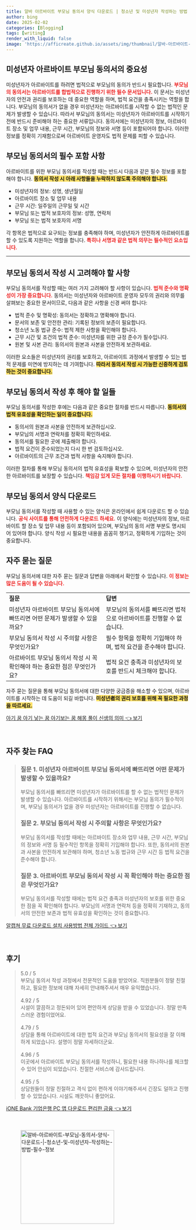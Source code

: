```yaml
---
title: 알바 아르바이트 부모님 동의서 양식 다운로드 | 청소년 및 미성년자 작성하는 방법 필수 정보
author: bing
date: 2025-02-02
categories: [Blogging]
tags: [writing]
render_with_liquid: false
image: 'https://afficreate.github.io/assets/img/thumbnail/알바-아르바이트-부모님-동의서-양식-다운로드-|-청소년-및-미성년자-작성하는-방법-필수-정보.webp'
---
```



<h2 id='미성년자_아르바이트_부모님_동의서의_중요성'>미성년자 아르바이트 부모님 동의서의 중요성</h2>

<p>미성년자가 아르바이트를 하려면 법적으로 부모님의 동의가 반드시 필요합니다. <b><span style="color: #ee2323;">부모님의 동의서는 아르바이트를 합법적으로 진행하기 위한 필수 문서입니다.</span></b> 이 문서는 미성년자의 안전과 권리를 보호하는 데 중요한 역할을 하며, 법적 요건을 충족시키는 역할을 합니다. 부모님의 동의서가 없을 경우 미성년자는 아르바이트를 시작할 수 없는 법적인 문제가 발생할 수 있습니다. 따라서 부모님의 동의서는 미성년자가 아르바이트를 시작하기 전에 반드시 준비해야 하는 중요한 서류입니다. 동의서에는 미성년자의 정보, 아르바이트 장소 및 업무 내용, 근무 시간, 부모님의 정보와 서명 등이 포함되어야 합니다. 이러한 정보를 정확히 기재함으로써 아르바이트 운영자도 법적 문제를 피할 수 있습니다.</p>

<h2 id='부모님_동의서의_필수_포함_사항'>부모님 동의서의 필수 포함 사항</h2>

<p>아르바이트를 위한 부모님 동의서를 작성할 때는 반드시 다음과 같은 필수 정보를 포함해야 합니다. <b><span style="background-color: #ffe066;">동의서 작성 시 아래 사항들을 누락하지 않도록 주의해야 합니다.</span></b></p>

<ul>
    <li>미성년자의 정보: 성명, 생년월일</li>
    <li>아르바이트 장소 및 업무 내용</li>
    <li>근무 시간: 일주일의 근무일 및 시간</li>
    <li>부모님 또는 법적 보호자의 정보: 성명, 연락처</li>
    <li>부모님 또는 법적 보호자의 서명</li>
</ul>

<p>각 항목은 법적으로 요구되는 정보를 충족해야 하며, 미성년자가 안전하게 아르바이트를 할 수 있도록 지원하는 역할을 합니다. <b><span style="color: #ee2323;">특히나 서명과 같은 법적 의무는 필수적인 요소입니다.</span></b></p>

<hr />

<h2 id='부모님_동의서_작성_시_고려해야_할_사항'>부모님 동의서 작성 시 고려해야 할 사항</h2>

<p>부모님 동의서를 작성할 때는 여러 가지 고려해야 할 사항이 있습니다. <b><span style="color: #ee2323;">법적 준수와 명확성이 가장 중요합니다.</span></b> 동의서는 미성년자와 아르바이트 운영자 모두의 권리와 의무를 살펴보는 중요한 문서이므로, 다음과 같은 사항을 신경 써야 합니다:</p>

<ul>
    <li>법적 준수 및 명확성: 동의서는 정확하고 명확해야 합니다.</li>
    <li>문서의 보존 및 안전한 관리: 기록된 정보의 보존이 필요합니다.</li>
    <li>청소년 노동 법규 준수: 법적 제한 사항을 확인해야 합니다.</li>
    <li>근무 시간 및 조건의 법적 준수: 미성년자를 위한 규정 준수가 필수입니다.</li>
    <li>원본 및 사본 관리: 동의서의 원본과 사본을 안전하게 보관하세요.</li>
</ul>

<p>이러한 요소들은 미성년자의 권리를 보호하고, 아르바이트 과정에서 발생할 수 있는 법적 문제를 미연에 방지하는 데 기여합니다. <b><span style="background-color: #ffe066;">따라서 동의서 작성 시 가능한 신중하게 검토하는 것이 중요합니다.</span></b></p>

<h2 id='부모님_동의서_작성_후_해야할_일들'>부모님 동의서 작성 후 해야 할 일들</h2>

<p>부모님 동의서를 작성한 후에는 다음과 같은 중요한 절차를 반드시 따릅니다. <b><span style="background-color: #ffe066;">동의서의 법적 유효성을 확인하는 일이 중요합니다.</span></b></p>

<ul>
    <li>동의서의 원본과 사본을 안전하게 보관하십시오.</li>
    <li>부모님의 서명과 연락처를 정확히 확인하세요.</li>
    <li>동의서를 필요한 곳에 제출해야 합니다.</li>
    <li>법적 요건이 준수되었는지 다시 한 번 검토하십시오.</li>
    <li>아르바이트의 근무 조건과 법적 사항을 숙지해야 합니다.</li>
</ul>

<p>이러한 절차를 통해 부모님 동의서의 법적 유효성을 확보할 수 있으며, 미성년자의 안전한 아르바이트를 보장할 수 있습니다. <b><span style="color: #ee2323;">책임감 있게 모든 절차를 이행하시기 바랍니다.</span></b></p>

<h2 id='부모님_동의서_양식_다운로드'>부모님 동의서 양식 다운로드</h2>

<p>부모님 동의서를 작성할 때 사용할 수 있는 양식은 온라인에서 쉽게 다운로드 할 수 있습니다. <b><span style="color: #ee2323;">공식 사이트를 통해 안전하게 다운로드 하세요.</span></b> 이 양식에는 미성년자의 정보, 아르바이트 할 장소 및 업무 내용 등이 포함되어 있으며, 부모님의 동의 서명 부분도 명시되어 있어야 합니다. 양식 작성 시 필요한 내용을 꼼꼼히 챙기고, 정확하게 기입하는 것이 중요합니다.</p>

<h2 id='자주_묻는_질문'>자주 묻는 질문</h2>

<p>부모님 동의서에 대한 자주 묻는 질문과 답변을 아래에서 확인할 수 있습니다. <b><span style="color: #ee2323;">이 정보는 많은 도움이 될 수 있습니다.</span></b></p>

<table>
    <tr>
        <td><b>질문</b></td>
        <td><b>답변</b></td>
    </tr>
    <tr>
        <td>미성년자 아르바이트 부모님 동의서에 빠뜨리면 어떤 문제가 발생할 수 있을까요?</td>
        <td>부모님의 동의서를 빠뜨리면 법적으로 아르바이트를 진행할 수 없습니다.</td>
    </tr>
    <tr>
        <td>부모님 동의서 작성 시 주의할 사항은 무엇인가요?</td>
        <td>필수 항목을 정확히 기입해야 하며, 법적 요건을 준수해야 합니다.</td>
    </tr>
    <tr>
        <td>아르바이트 부모님 동의서 작성 시 꼭 확인해야 하는 중요한 점은 무엇인가요?</td>
        <td>법적 요건 충족과 미성년자의 보호를 반드시 체크해야 합니다.</td>
    </tr>
</table>

<p>자주 묻는 질문을 통해 부모님 동의서에 대한 다양한 궁금증을 해소할 수 있으며, 아르바이트를 시작하는 데 도움이 되길 바랍니다. <b><span style="background-color: #ffe066;">미성년者의 권리 보호를 위해 꼭 필요한 과정을 따르세요.</span></b></p>


<p><a class="click-button" title="아기 꿈 아기 낳는 꿈 아기보는 꿈 해몽 풀이 신생의 의미" href="https://afficreate.github.io/posts/%EC%95%84%EA%B8%B0-%EA%BF%88-%EC%95%84%EA%B8%B0-%EB%82%B3%EB%8A%94-%EA%BF%88-%EC%95%84%EA%B8%B0%EB%B3%B4%EB%8A%94-%EA%BF%88-%ED%95%B4%EB%AA%BD-%ED%92%80%EC%9D%B4-%EC%8B%A0%EC%83%9D%EC%9D%98-%EC%9D%98%EB%AF%B8/" rel="dofollow">아기 꿈 아기 낳는 꿈 아기보는 꿈 해몽 풀이 신생의 의미 👈 보기</a></p><br>
<h2 id='자주_찾는_FAQ'>자주 찾는 FAQ</h2>
<div itemscope="" itemtype="https://schema.org/FAQPage"> 
<blockquote> 
<div itemscope="" itemprop="mainEntity" itemtype="https://schema.org/Question"> 
<h3 itemprop="name">질문 1. 미성년자 아르바이트 부모님 동의서에 빠뜨리면 어떤 문제가 발생할 수 있을까요?</h3> 
<div itemscope="" itemprop="acceptedAnswer" itemtype="https://schema.org/Answer"> 
<span itemprop="text"> 
<p>부모님 동의서를 빠뜨리면 미성년자가 아르바이트를 할 수 없는 법적인 문제가 발생할 수 있습니다. 아르바이트를 시작하기 위해서는 부모님 동의가 필수적이며, 부모님 동의서가 없을 경우 미성년자는 아르바이트를 진행할 수 없습니다.</p> 
</span> 
</div> 
</div> 
<div itemscope="" itemprop="mainEntity" itemtype="https://schema.org/Question"> 
<h3 itemprop="name">질문 2. 부모님 동의서 작성 시 주의할 사항은 무엇인가요?</h3> 
<div itemscope="" itemprop="acceptedAnswer" itemtype="https://schema.org/Answer"> 
<span itemprop="text"> 
<p>부모님 동의서를 작성할 때에는 아르바이트 장소와 업무 내용, 근무 시간, 부모님의 정보와 서명 등 필수적인 항목을 정확히 기입해야 합니다. 또한, 동의서의 원본과 사본을 안전하게 보관해야 하며, 청소년 노동 법규와 근무 시간 등 법적 요건을 준수해야 합니다.</p> 
</span> 
</div> 
</div> 
<div itemscope="" itemprop="mainEntity" itemtype="https://schema.org/Question"> 
<h3 itemprop="name">질문 3. 아르바이트 부모님 동의서 작성 시 꼭 확인해야 하는 중요한 점은 무엇인가요?</h3> 
<div itemscope="" itemprop="acceptedAnswer" itemtype="https://schema.org/Answer"> 
<span itemprop="text"> 
<p>부모님 동의서를 작성할 때에는 법적 요건 충족과 미성년자의 보호를 위한 중요한 점을 꼭 확인해야 합니다. 부모님의 서명과 연락처 등을 정확히 기재하고, 동의서의 안전한 보존과 법적 유효성을 확인하는 것이 중요합니다.</p> 
</span> 
</div> 
</div> 
</blockquote> 
</div>
<p><a class="click-button" title="알캡쳐 무료 다운로드 설치 사용방법 전체 가이드" href="https://afficreate.github.io/posts/%EC%95%8C%EC%BA%A1%EC%B3%90-%EB%AC%B4%EB%A3%8C-%EB%8B%A4%EC%9A%B4%EB%A1%9C%EB%93%9C-%EC%84%A4%EC%B9%98-%EC%82%AC%EC%9A%A9%EB%B0%A9%EB%B2%95-%EC%A0%84%EC%B2%B4-%EA%B0%80%EC%9D%B4%EB%93%9C/" rel="dofollow">알캡쳐 무료 다운로드 설치 사용방법 전체 가이드 👈 보기</a></p><br>
<h2 id='후기'>후기</h2>
<div itemscope itemtype="https://schema.org/Product">
  <blockquote>
  <div itemprop="review" itemscope itemtype="https://schema.org/Review">
      <div itemprop="reviewRating" itemscope itemtype="https://schema.org/Rating"> <span itemprop="ratingValue">5.0</span> / <span itemprop="bestRating">5</span> </div>
      <span itemprop="reviewBody">부모님 동의서 작성 과정에서 전문적인 도움을 받았어요. 직원분들이 정말 친절하고, 필요한 정보에 대해 자세히 안내해주셔서 매우 유익했습니다.</span>
  </div>
  <br>
  <div itemprop="review" itemscope itemtype="https://schema.org/Review">
      <div itemprop="reviewRating" itemscope itemtype="https://schema.org/Rating"> <span itemprop="ratingValue">4.92</span> / <span itemprop="bestRating">5</span> </div>
      <span itemprop="reviewBody">시설이 깔끔하고 정돈되어 있어 편안하게 상담을 받을 수 있었습니다. 정말 만족스러운 경험이었어요.</span>
  </div>
  <br>
  <div itemprop="review" itemscope itemtype="https://schema.org/Review">
      <div itemprop="reviewRating" itemscope itemtype="https://schema.org/Rating"> <span itemprop="ratingValue">4.79</span> / <span itemprop="bestRating">5</span> </div>
      <span itemprop="reviewBody">상담을 통해 아르바이트에 대한 법적 요건과 부모님 동의서의 필요성을 잘 이해하게 되었습니다. 설명이 정말 자세하더군요.</span>
  </div>
  <br>
  <div itemprop="review" itemscope itemtype="https://schema.org/Review">
      <div itemprop="reviewRating" itemscope itemtype="https://schema.org/Rating"> <span itemprop="ratingValue">4.96</span> / <span itemprop="bestRating">5</span> </div>
      <span itemprop="reviewBody">이곳에서 아르바이트 부모님 동의서를 작성하니, 필요한 내용 하나하나를 체크할 수 있어 안심이 되었습니다. 친절한 서비스에 감사드립니다.</span>
  </div>
  <br>
  <div itemprop="review" itemscope itemtype="https://schema.org/Review">
      <div itemprop="reviewRating" itemscope itemtype="https://schema.org/Rating"> <span itemprop="ratingValue">4.95</span> / <span itemprop="bestRating">5</span> </div>
      <span itemprop="reviewBody">상담원들이 정말 친절하고 격식 없이 편하게 이야기해주셔서 긴장도 덜하고 진행할 수 있었습니다. 시설도 깨끗하니 좋았어요.</span>
  </div>
  </blockquote>
</div>
<p><a class="click-button" title="iONE Bank 기업은행 PC 앱 다운로드 편리한 금융" href="https://afficreate.github.io/posts/iONE-Bank-%EA%B8%B0%EC%97%85%EC%9D%80%ED%96%89-PC-%EC%95%B1-%EB%8B%A4%EC%9A%B4%EB%A1%9C%EB%93%9C-%ED%8E%B8%EB%A6%AC%ED%95%9C-%EA%B8%88%EC%9C%B5/" rel="dofollow">iONE Bank 기업은행 PC 앱 다운로드 편리한 금융 👈 보기</a></p><br>
<figure class="image"><img src="https://afficreate.github.io/assets/img/thumbnail/알바-아르바이트-부모님-동의서-양식-다운로드-|-청소년-및-미성년자-작성하는-방법-필수-정보.webp" alt="알바-아르바이트-부모님-동의서-양식-다운로드-|-청소년-및-미성년자-작성하는-방법-필수-정보" width="256" height="256"></figure>